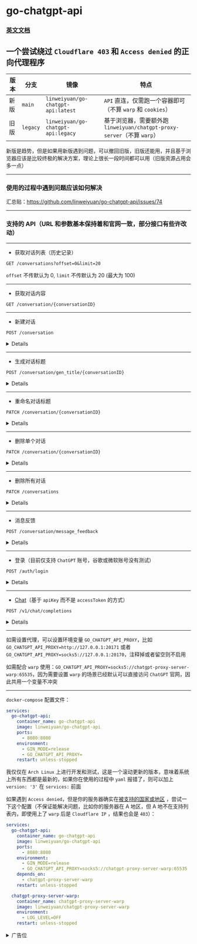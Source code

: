 # go-chatgpt-api

### [英文文档](README.md)

## 一个尝试绕过 `Cloudflare 403` 和 `Access denied` 的正向代理程序

| 版本 | 分支       | 镜像                                 | 特点                                                       |
|----|----------|------------------------------------|----------------------------------------------------------|
| 新版 | `main`   | `linweiyuan/go-chatgpt-api:latest` | `API` 直连，仅需跑一个容器即可（不算 `warp` 和 `cookies`）                | 
| 旧版 | `legacy` | `linweiyuan/go-chatgpt-api:legacy` | 基于浏览器，需要额外跑 `linweiyuan/chatgpt-proxy-server`（不算 `warp`） | 

新版是趋势，但是如果用新版遇到问题，可以撤回旧版，旧版还能用，并且基于浏览器应该是比较终极的解决方案，理论上很长一段时间都可以用（旧版资源占用会多一点）

---

### 使用的过程中遇到问题应该如何解决

汇总贴：https://github.com/linweiyuan/go-chatgpt-api/issues/74

---

### 支持的 API（URL 和参数基本保持着和官网一致，部分接口有些许改动）

---

- 获取对话列表（历史记录）

`GET /conversations?offset=0&limit=20`

`offset` 不传默认为 0, `limit` 不传默认为 20 (最大为 100)

---

- 获取对话内容

`GET /conversation/{conversationID}`

---

- 新建对话

`POST /conversation`

<details>

```json
{
  "action": "next",
  "messages": [
    {
      "id": "message id",
      "author": {
        "role": "user"
      },
      "content": {
        "content_type": "text",
        "parts": [
          "Hello World"
        ]
      }
    }
  ],
  "parent_message_id": "parent message id",
  "conversation_id": "conversation id",
  "model": "text-davinci-002-render-sha",
  "timezone_offset_min": -480,
  "history_and_training_disabled": false
}
```

</details>

---

- 生成对话标题

`POST /conversation/gen_title/{conversationID}`

<details>

```json
{
  "message_id": "role assistant response message id"
}
```

</details>

---

- 重命名对话标题

`PATCH /conversation/{conversationID}`

<details>

```json
{
  "title": "new title"
}
```

</details>

---

- 删除单个对话

`PATCH /conversation/{conversationID}`

<details>

```json
{
  "is_visible": false
}
```

</details>

---

- 删除所有对话

`PATCH /conversations`

<details>

```json
{
  "is_visible": false
}
```

</details>

---

- 消息反馈

`POST /conversation/message_feedback`

<details>

```json
{
  "message_id": "message id",
  "conversation_id": "conversation id",
  "rating": "thumbsUp/thumbsDown"
}
```

</details>

---

- 登录（目前仅支持 `ChatGPT` 账号，谷歌或微软账号没有测试）

`POST /auth/login`

<details>

```json
{
  "username": "email",
  "password": "password"
}
```

</details>

---

- [Chat](https://platform.openai.com/docs/api-reference/chat)（基于 `apiKey` 而不是 `accessToken` 的方式）

`POST /v1/chat/completions`

<details>

```json
{
  "messages": [
    {
      "role": "user",
      "content": "Hello World"
    }
  ],
  "model": "gpt-3.5-turbo",
  "stream": true
}
```

</details>

---

如需设置代理，可以设置环境变量 `GO_CHATGPT_API_PROXY`，比如 `GO_CHATGPT_API_PROXY=http://127.0.0.1:20171`
或者 `GO_CHATGPT_API_PROXY=socks5://127.0.0.1:20170`，注释掉或者留空则不启用

如需配合 `warp` 使用：`GO_CHATGPT_API_PROXY=socks5://chatgpt-proxy-server-warp:65535`，因为需要设置 `warp`
的场景已经默认可以直接访问 `ChatGPT` 官网，因此共用一个变量不冲突

---

`docker-compose` 配置文件：

```yaml
services:
  go-chatgpt-api:
    container_name: go-chatgpt-api
    image: linweiyuan/go-chatgpt-api
    ports:
      - 8080:8080
    environment:
      - GIN_MODE=release
      - GO_CHATGPT_API_PROXY=
    restart: unless-stopped
```

我仅仅在 `Arch Linux` 上进行开发和测试，这是一个滚动更新的版本，意味着系统上所有东西都是最新的，如果你在使用的过程中 `yaml`
报错了，则可以加上 `version: '3'` 在 `services:` 前面

如果遇到 `Access denied`，但是你的服务器确实在[被支持的国家或地区](https://platform.openai.com/docs/supported-countries)
，尝试一下这个配置（不保证能解决问题，比如你的服务器在 A 地区，但 A 地不在支持列表内，即使用上了 `warp` 后是 `Cloudflare IP`
，结果也会是 `403`）：

```yaml
services:
  go-chatgpt-api:
    container_name: go-chatgpt-api
    image: linweiyuan/go-chatgpt-api
    ports:
      - 8080:8080
    environment:
      - GIN_MODE=release
      - GO_CHATGPT_API_PROXY=socks5://chatgpt-proxy-server-warp:65535
    depends_on:
      - chatgpt-proxy-server-warp
    restart: unless-stopped

  chatgpt-proxy-server-warp:
    container_name: chatgpt-proxy-server-warp
    image: linweiyuan/chatgpt-proxy-server-warp
    environment:
      - LOG_LEVEL=OFF
    restart: unless-stopped
```

<details>

<summary>广告位</summary>

`Vultr` 推荐链接：https://www.vultr.com/?ref=7372562

---

个人微信（没有验证，谁都能加，但是不聊日常和私人问题，不进群；可以解答程序使用问题，但最好自己要有一定的基础；可以远程调试，仅限 `SSH`
或`ToDesk`，但不保证能解决）：

![](https://linweiyuan.github.io/about/mmqrcode.png)

---

微信赞赏码（经济条件允许的可以考虑支持下）：

![](https://linweiyuan.github.io/about/mm_reward_qrcode.png)

</details>
